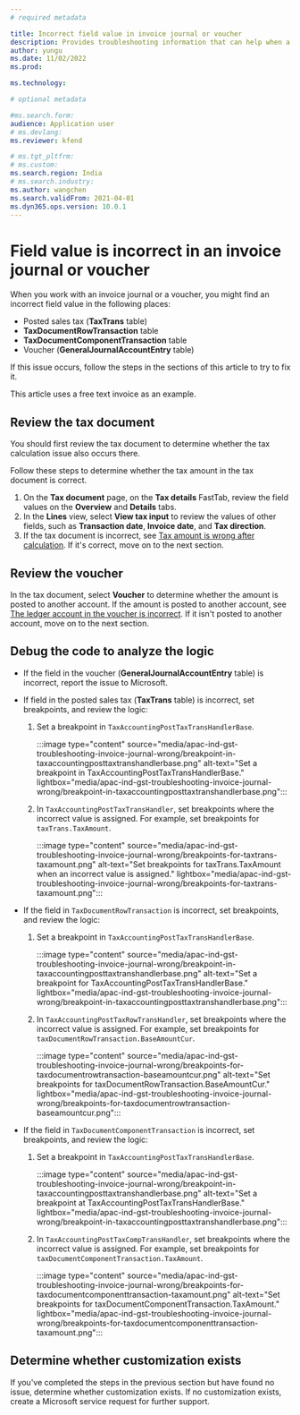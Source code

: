 ```yaml
---
# required metadata

title: Incorrect field value in invoice journal or voucher
description: Provides troubleshooting information that can help when a field value in an invoice journal or voucher is incorrect.
author: yungu
ms.date: 11/02/2022
ms.prod: 

ms.technology: 

# optional metadata

#ms.search.form:
audience: Application user
# ms.devlang: 
ms.reviewer: kfend

# ms.tgt_pltfrm: 
# ms.custom: 
ms.search.region: India
# ms.search.industry: 
ms.author: wangchen
ms.search.validFrom: 2021-04-01
ms.dyn365.ops.version: 10.0.1
---
```


# Field value is incorrect in an invoice journal or voucher

When you work with an invoice journal or a voucher, you might find an incorrect field value in the following places:

- Posted sales tax (**TaxTrans** table)
- **TaxDocumentRowTransaction** table
- **TaxDocumentComponentTransaction** table
- Voucher (**GeneralJournalAccountEntry** table)

If this issue occurs, follow the steps in the sections of this article to try to fix it.

This article uses a free text invoice as an example.

## Review the tax document

You should first review the tax document to determine whether the tax calculation issue also occurs there.

Follow these steps to determine whether the tax amount in the tax document is correct.

1. On the **Tax document** page, on the **Tax details** FastTab, review the field values on the **Overview** and **Details** tabs.
2. In the **Lines** view, select **View tax input** to review the values of other fields, such as **Transaction date**, **Invoice date**, and **Tax direction**.
3. If the tax document is incorrect, see [Tax amount is wrong after calculation](apac-ind-gst-troubleshooting-tax-amount-wrong-after-calculation.md). If it's correct, move on to the next section.

## Review the voucher

In the tax document, select **Voucher** to determine whether the amount is posted to another account. If the amount is posted to another account, see [The ledger account in the voucher is incorrect](apac-ind-gst-troubleshooting-ledger-account-voucher-wrong.md). If it isn't posted to another account, move on to the next section.

## Debug the code to analyze the logic

- If the field in the voucher (**GeneralJournalAccountEntry** table) is incorrect, report the issue to Microsoft.
- If field in the posted sales tax (**TaxTrans** table) is incorrect, set breakpoints, and review the logic:

    1. Set a breakpoint in `TaxAccountingPostTaxTransHandlerBase`.

        :::image type="content" source="media/apac-ind-gst-troubleshooting-invoice-journal-wrong/breakpoint-in-taxaccountingposttaxtranshandlerbase.png" alt-text="Set a breakpoint in TaxAccountingPostTaxTransHandlerBase." lightbox="media/apac-ind-gst-troubleshooting-invoice-journal-wrong/breakpoint-in-taxaccountingposttaxtranshandlerbase.png":::

    2. In `TaxAccountingPostTaxTransHandler`, set breakpoints where the incorrect value is assigned. For example, set breakpoints for `taxTrans.TaxAmount`.

        :::image type="content" source="media/apac-ind-gst-troubleshooting-invoice-journal-wrong/breakpoints-for-taxtrans-taxamount.png" alt-text="Set breakpoints for taxTrans.TaxAmount when an incorrect value is assigned." lightbox="media/apac-ind-gst-troubleshooting-invoice-journal-wrong/breakpoints-for-taxtrans-taxamount.png":::

- If the field in `TaxDocumentRowTransaction` is incorrect, set breakpoints, and review the logic:

    1. Set a breakpoint in `TaxAccountingPostTaxTransHandlerBase`.

        :::image type="content" source="media/apac-ind-gst-troubleshooting-invoice-journal-wrong/breakpoint-in-taxaccountingposttaxtranshandlerbase.png" alt-text="Set a breakpoint for TaxAccountingPostTaxTransHandlerBase." lightbox="media/apac-ind-gst-troubleshooting-invoice-journal-wrong/breakpoint-in-taxaccountingposttaxtranshandlerbase.png":::

    2. In `TaxAccountingPostTaxRowTransHandler`, set breakpoints where the incorrect value is assigned. For example, set breakpoints for `taxDocumentRowTransaction.BaseAmountCur`.

        :::image type="content" source="media/apac-ind-gst-troubleshooting-invoice-journal-wrong/breakpoints-for-taxdocumentrowtransaction-baseamountcur.png" alt-text="Set breakpoints for taxDocumentRowTransaction.BaseAmountCur." lightbox="media/apac-ind-gst-troubleshooting-invoice-journal-wrong/breakpoints-for-taxdocumentrowtransaction-baseamountcur.png":::

- If the field in `TaxDocumentComponentTransaction` is incorrect, set breakpoints, and review the logic:

    1. Set a breakpoint in `TaxAccountingPostTaxTransHandlerBase`.

        :::image type="content" source="media/apac-ind-gst-troubleshooting-invoice-journal-wrong/breakpoint-in-taxaccountingposttaxtranshandlerbase.png" alt-text="Set a breakpoint at TaxAccountingPostTaxTransHandlerBase." lightbox="media/apac-ind-gst-troubleshooting-invoice-journal-wrong/breakpoint-in-taxaccountingposttaxtranshandlerbase.png":::

    2. In `TaxAccountingPostTaxCompTransHandler`, set breakpoints where the incorrect value is assigned. For example, set breakpoints for `taxDocumentComponentTransaction.TaxAmount`.

        :::image type="content" source="media/apac-ind-gst-troubleshooting-invoice-journal-wrong/breakpoints-for-taxdocumentcomponenttransaction-taxamount.png" alt-text="Set breakpoints for taxDocumentComponentTransaction.TaxAmount." lightbox="media/apac-ind-gst-troubleshooting-invoice-journal-wrong/breakpoints-for-taxdocumentcomponenttransaction-taxamount.png":::

## Determine whether customization exists

If you've completed the steps in the previous section but have found no issue, determine whether customization exists. If no customization exists, create a Microsoft service request for further support.
